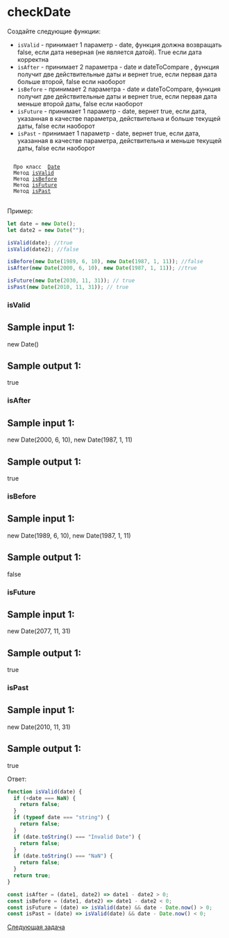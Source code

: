 # checkDate

Создайте следующие функции:

- `isValid` - принимает 1 параметр - date, функция должна возвращать false, если дата неверная (не является датой). True если дата корректна
- `isAfter` - принимает 2 параметра - date и dateToCompare , функция получит две действительные даты и вернет true, если первая дата больше второй, false если наоборот
- `isBefore` - принимает 2 параметра - date и dateToCompare, функция получит две действительные даты и вернет true, если первая дата меньше второй даты, false если наоборот
- `isFuture` - принимает 1 параметр - date, вернет true, если дата, указанная в качестве параметра, действительна и больше текущей даты, false если наоборот
- `isPast` - принимает 1 параметр - date, вернет true, если дата, указанная в качестве параметра, действительна и меньше текущей даты, false если наоборот

<pre>
<code>
  Про класс  <a href="https://developer.mozilla.org/ru/docs/Web/JavaScript/Reference/Global_Objects/Date">Date</a>
  Метод <a href="https://date-fns.org/v2.14.0/docs/isValid">isValid</a>
  Метод <a href="https://date-fns.org/v2.14.0/docs/isBefore">isBefore</a>
  Метод <a href="https://date-fns.org/v2.14.0/docs/isFuture">isFuture</a>
  Метод <a href="https://date-fns.org/v2.14.0/docs/isPast">isPast</a>
</code>
</pre>

Пример:

```jsx
let date = new Date();
let date2 = new Date("");

isValid(date); //true
isValid(date2); //false

isBefore(new Date(1989, 6, 10), new Date(1987, 1, 11)); //false
isAfter(new Date(2000, 6, 10), new Date(1987, 1, 11)); //true

isFuture(new Date(2030, 11, 31)); // true
isPast(new Date(2010, 11, 31)); // true
```

### isValid

## Sample input 1:

new Date()

## Sample output 1:

true

### isAfter

## Sample input 1:

new Date(2000, 6, 10), new Date(1987, 1, 11)

## Sample output 1:

true

### isBefore

## Sample input 1:

new Date(1989, 6, 10), new Date(1987, 1, 11)

## Sample output 1:

false

### isFuture

## Sample input 1:

new Date(2077, 11, 31)

## Sample output 1:

true

### isPast

## Sample input 1:

new Date(2010, 11, 31)

## Sample output 1:

true

Ответ:

```jsx
function isValid(date) {
  if (+date === NaN) {
    return false;
  }
  if (typeof date === "string") {
    return false;
  }
  if (date.toString() === "Invalid Date") {
    return false;
  }
  if (date.toString() === "NaN") {
    return false;
  }
  return true;
}

const isAfter = (date1, date2) => date1 - date2 > 0;
const isBefore = (date1, date2) => date1 - date2 < 0;
const isFuture = (date) => isValid(date) && date - Date.now() > 0;
const isPast = (date) => isValid(date) && date - Date.now() < 0;
```

[Следующая задача](../q-5/)
